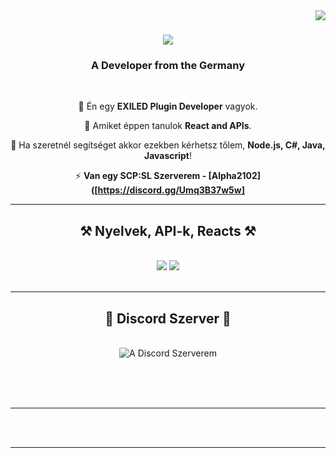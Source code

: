 <img align="right" src="https://visitor-badge.laobi.icu/badge?page_id=noahnightmare.noahnightmare" />

<h1 align="center">
    <img src="https://readme-typing-svg.herokuapp.com?font=Lexend&size=35&duration=4000&pause=1000&color=950000&center=true&vCenter=true&random=false&width=600&height=70&lines=Üdvözöllek+a+profilomon.+%F0%9F%91%8B;Marci+Vagyok.+%F0%9F%96%A4;SCPSL+Developer.+%F0%9F%9A%80;AI+React+API.+%F0%9F%A4%96;Ennyi+Jelenleg!+%F0%9F%94%97;" />
</h1>

<h3 align="center">A Developer from the Germany</h3>

<br/>

<div align="center">
 
🔭 Én egy **EXILED Plugin Developer** vagyok.
 
🌱 Amiket éppen tanulok **React and APIs**.

💬 Ha szeretnél segítséget akkor ezekben kérhetsz tőlem, **Node.js, C#, Java, Javascript**!

⚡ **Van egy SCP:SL Szerverem - [Alpha2102]([https://discord.gg/Umq3B37w5w]**

 </div>
 
<!-- <div align="center"> 
  <a href="mailto:email@email.com">
    <img src="https://img.shields.io/badge/Gmail-333333?style=for-the-badge&logo=gmail&logoColor=red" />
  </a>
  <a href="linkedin.com" target="_blank">
    <img src="https://img.shields.io/badge/LinkedIn-0077B5?style=for-the-badge&logo=linkedin&logoColor=white" target="_blank" />
  </a>
  <a href="portfolio.com" target="_blank">
     <img src="https://img.shields.io/badge/Portfolio-FF5722?style=for-the-badge&logo=todoist&logoColor=white" target="_blank" />
  </a>
</div> -->

 <hr/>
 
<h2 align="center">⚒️ Nyelvek, API-k, Reacts ⚒️</h2>
<br/>
<div align="center">
    <img src="https://skillicons.dev/icons?i=cs,react,vscode,visualstudio,github,git" />
    <img src="https://skillicons.dev/icons?i=nodejs,javascript,mongodb,java,mysql" /><br>
</div>

<br/>
<hr/>

<div align="center">
  <h2>🐍 Discord Szerver 🐍</h2>
  <br>
  <img alt="A Discord Szerverem" src="https://discord.gg/Umq3B37w5w" />
  
  <br/><br/><br/>
</div>

<hr/>

<br/><br/>

<hr/>

<br/>

<!-- <div align="center">
<a href='https://ko-fi.com/V7V4RAK9C' target='_blank'><img height='64' style='border:0px;height:64px;' src='https://storage.ko-fi.com/cdn/kofi1.png?v=3' border='0' alt='Buy Me a Coffee at ko-fi.com' /></a>
</div> -->

<br/>
